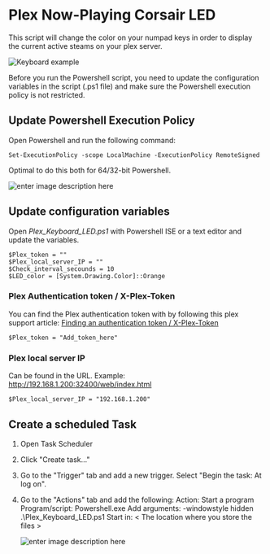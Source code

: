 
# Plex Now-Playing Corsair LED

This script will change the color on your numpad keys in order to display the current active steams on your plex server.

![Keyboard example](https://i.imgur.com/aUaifW8.png)


Before you run the Powershell script, you need to update the configuration variables in the script (.ps1 file) and make sure the Powershell execution policy is not restricted.

## Update Powershell Execution Policy
Open Powershell and run the following command:

    Set-ExecutionPolicy -scope LocalMachine -ExecutionPolicy RemoteSigned
Optimal to do this both for 64/32-bit Powershell.

![enter image description here](https://i.imgur.com/dFkj2qS.png)


## Update configuration variables

Open *Plex_Keyboard_LED.ps1* with Powershell ISE or a text editor and update the variables.

    $Plex_token = ""
    $Plex_local_server_IP = ""
    $Check_interval_secounds = 10
    $LED_color = [System.Drawing.Color]::Orange

### Plex Authentication token / X-Plex-Token
You can find the Plex authentication token with by following this plex support article:
[Finding an authentication token / X-Plex-Token](https://support.plex.tv/articles/204059436-finding-an-authentication-token-x-plex-token/) 

    $Plex_token = "Add_token_here"

### Plex local server IP
Can be found in the URL. Example: http://192.168.1.200:32400/web/index.html

    $Plex_local_server_IP = "192.168.1.200"

## Create a scheduled Task

1. Open Task Scheduler
2. Click "Create task..."
3. Go to the "Trigger" tab and add a new trigger. Select "Begin the task: At log on".
4. Go to the "Actions" tab and add the following:
	Action: Start a program
	Program/script: Powershell.exe
	Add arguments: -windowstyle hidden .\Plex_Keyboard_LED.ps1
	Start in: < The location where you store the files >

	![enter image description here](https://i.imgur.com/reOXUuE.png)
